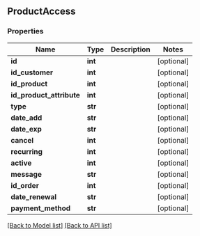 ## ProductAccess

### Properties
Name | Type | Description | Notes
------------ | ------------- | ------------- | -------------
**id** | **int** |  | [optional] 
**id_customer** | **int** |  | [optional] 
**id_product** | **int** |  | [optional] 
**id_product_attribute** | **int** |  | [optional] 
**type** | **str** |  | [optional] 
**date_add** | **str** |  | [optional] 
**date_exp** | **str** |  | [optional] 
**cancel** | **int** |  | [optional] 
**recurring** | **int** |  | [optional] 
**active** | **int** |  | [optional] 
**message** | **str** |  | [optional] 
**id_order** | **int** |  | [optional] 
**date_renewal** | **str** |  | [optional] 
**payment_method** | **str** |  | [optional] 

[[Back to Model list]](#documentation-for-models) [[Back to API list]](#documentation-for-api-endpoints)


